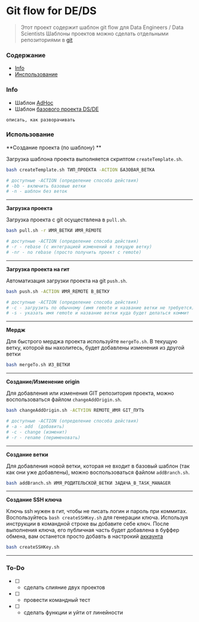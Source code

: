 # Git flow for DE/DS
> Этот проект содержит шаблон git flow для Data Engineers / Data Scientists 
> Шаблоны проектов можно сделать отдельными репозиториями в [git](https://docs.github.com/en/github/creating-cloning-and-archiving-repositories/creating-a-template-repository)

### Содержание

* [Info](#info)
* [Инспользование](#using)

### Info

* Шаблон [AdHoc](https://github.com/NameArtem/gitFlowDE/tree/master/template/adHoc)
* Шаблон [базового проекта DS/DE](https://github.com/NameArtem/gitFlowDE/tree/master/template/project)

`описать, как разворачивать`

### Использование

**Создание проекта (по шаблону) **

Загрузка шаблона проекта выполняется скриптом `createTemplate.sh`. 

```bash
bash createTemplate.sh ТИП_ПРОЕКТА -ACTION БАЗОВАЯ_ВЕТКА

# доступные -ACTION (определение способа действия)
# -bb - включить базовые ветки
# -n - шаблон без веток
```

------------------------

**Загрузка проекта**

Загрузка проекта с git осуществлена в `pull.sh`. 

```bash
bash pull.sh -r ИМЯ_ВЕТКИ ИМЯ_REMOTE

# доступные -ACTION (определение способа действия)
# -r - rebase (с интеграцией изменений в текущую ветку)
# -nr - no rebase (просто получить проект с remote)
```

------------------------

**Загрузка проекта на гит**

Автоматизация загрузки проекта на git `push.sh`. 

```bash
bash push.sh -ACTION ИМЯ_REMOTE В_ВЕТКУ

# доступные -ACTION (определение способа действия)
# -с - загрузить по обычному (имя remote и название ветки не требуется). Быстрый и простой способ
# -s - указать имя remote и название ветки куда будет делаться коммит

```

------------------------

**Мердж**

Для быстрого мерджа проекта используйте  `mergeTo.sh`. В текущую ветку, которой вы нахолитесь, будет добавлены изменения из другой ветки

```bash
bash mergeTo.sh ИЗ_ВЕТКИ
```

------------------------

**Создание/Изменение origin**

Для добавления или изменения GIT репозитория проекта, можно воспользоваться файлом `changeAddOrigin.sh`. 

```bash
bash changeAddOrigin.sh -ACTYION REMOTE_ИМЯ GIT_ПУТЬ

# доступные -ACTION (определение способа действия)
# -a - add  (добавить)
# -c - change (изменит)
# -r - rename (перименовать)
```

------------------------

**Создание ветки**

Для добавления новой ветки, которая не входит в базовый шаблон (так как они уже добавлены), можно воспользоваться файлом `addBranch.sh`. 

```bash
bash addBranch.sh ИМЯ_РОДИТЕЛЬСКОЙ_ВЕТКИ ЗАДАЧА_В_TASK_MANAGER
```

------------------------


**Создание SSH ключа**

Ключь ssh нужен в гит, чтобы не писать логин и пароль при коммитах. Воспользуйтесь  `bash createSSHKey.sh` для генерации ключа.
Используя инструкции в командной строке вы добавите себе ключ. 
После выполнения ключа, его публичная часть будет добавлена в буффер обмена, вам останется просто добавть в настрокий [аккаунта](https://docs.github.com/en/github/authenticating-to-github/adding-a-new-ssh-key-to-your-github-account)

```bash
bash createSSHKey.sh
```

------------------------




### To-Do

- [ ] - сделать слияние двух проектов
- [ ] - провести командный тест
- [ ] - сделать функции и уйти от линейности

